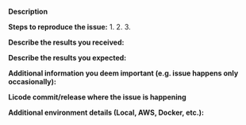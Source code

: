 <!--
This channel is used to report issues. Please, make sure that we do not have 
any duplicates already open. You can ensure this by searching the issue list 
for this repository. If there is a duplicate, please close your issue and add 
a comment to the existing issue instead.

If your report is not an issue but a question or doubt regarding Licode 
documentation, features, roadmap, etc. please, use our Discourse channel in: 
http://discourse.lynckia.com/
-->

**Description**

<!--
Briefly describe the problem you are having in a few paragraphs.
-->

**Steps to reproduce the issue:**
1.
2.
3.

**Describe the results you received:**


**Describe the results you expected:**


**Additional information you deem important (e.g. issue happens only occasionally):**


**Licode commit/release where the issue is happening**


**Additional environment details (Local, AWS, Docker, etc.):**
